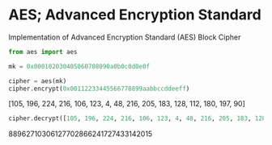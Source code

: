 # AES; Advanced Encryption Standard

Implementation of Advanced Encryption Standard (AES) Block Cipher



```python
from aes import aes

mk = 0x000102030405060708090a0b0c0d0e0f

cipher = aes(mk)
cipher.encrypt(0x00112233445566778899aabbccddeeff)
```

[105, 196, 224, 216, 106, 123, 4, 48, 216, 205, 183, 128, 112, 180, 197, 90]



```python
cipher.decrypt([105, 196, 224, 216, 106, 123, 4, 48, 216, 205, 183, 128, 112, 180, 197, 90], byte=True)
```

88962710306127702866241727433142015